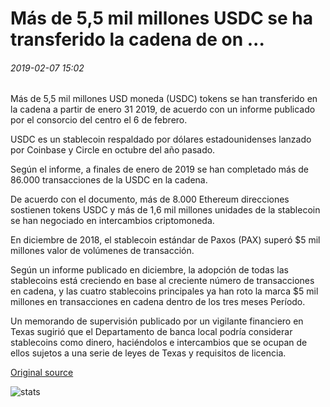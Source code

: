 # Más de 5,5 mil millones USDC se ha transferido la cadena de оn ...

###### 2019-02-07 15:02

Más de 5,5 mil millones USD moneda (USDC) tokens se han transferido en la cadena a partir de enero 31 2019, de acuerdo con un informe publicado por el consorcio del centro el 6 de febrero.

USDC es un stablecoin respaldado por dólares estadounidenses lanzado por Coinbase y Circle en octubre del año pasado.

Según el informe, a finales de enero de 2019 se han completado más de 86.000 transacciones de la USDC en la cadena.

De acuerdo con el documento, más de 8.000 Ethereum direcciones sostienen tokens USDC y más de 1,6 mil millones unidades de la stablecoin se han negociado en intercambios criptomoneda.

En diciembre de 2018, el stablecoin estándar de Paxos (PAX) superó $5 mil millones valor de volúmenes de transacción.

Según un informe publicado en diciembre, la adopción de todas las stablecoins está creciendo en base al creciente número de transacciones en cadena, y las cuatro stablecoins principales ya han roto la marca $5 mil millones en transacciones en cadena dentro de los tres meses Período.

Un memorando de supervisión publicado por un vigilante financiero en Texas sugirió que el Departamento de banca local podría considerar stablecoins como dinero, haciéndolos e intercambios que se ocupan de ellos sujetos a una serie de leyes de Texas y requisitos de licencia.

[Original source](https://cointelegraph.com/news/over-55-billion-usdc-has-been-transferred-on-chain)

![stats](https://c.statcounter.com/11760860/0/a89fa40b/1/ "stats")